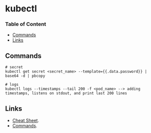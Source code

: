 # kubectl

### Table of Content
* [Commands](#commands)
* [Links](#links)

## Commands
```
# secret
kubectl get secret <secret_name> --template={{.data.password}} | base64 -d | pbcopy

# logs
kubectl logs --timestamps --tail 200 -f <pod_name> --> adding timestamps, listens on stdout, and print last 200 lines
```

## Links

* [Cheat Sheet](https://kubernetes.io/docs/reference/kubectl/cheatsheet/).
* [Commands](https://kubernetes.io/docs/reference/generated/kubectl/kubectl-commands).
